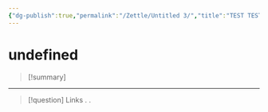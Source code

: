 ```yaml
---
{"dg-publish":true,"permalink":"/Zettle/Untitled 3/","title":"TEST TEST","tags":["Idea,"],"noteIcon":"","created":"2023-08-26T21:20:58.418-05:00","updated":"2023-08-26T21:21:10.751-05:00"}
---
```



#  undefined

> [!summary] 
> 

- - - 
> [!question] Links
> .
> .


